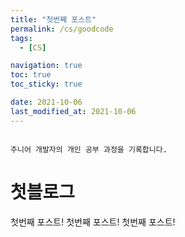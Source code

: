 ```yaml
---
title: "첫번째 포스트"
permalink: /cs/goodcode
tags:
  - [CS]

navigation: true
toc: true
toc_sticky: true

date: 2021-10-06
last_modified_at: 2021-10-06
---
```


![]()

`주니어 개발자의 개인 공부 과정을 기록합니다.`

# 첫블로그
첫번째 포스트!
첫번째 포스트!
첫번째 포스트!